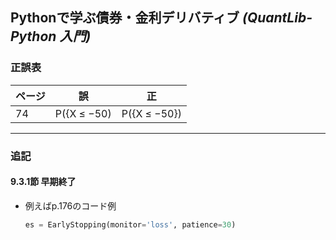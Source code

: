 ## Pythonで学ぶ債券・金利デリバティブ *(QuantLib-Python 入門)*

### 正誤表

| ページ | 誤 | 正 |
|--------|----|----|
| 74 | P({X ≤ −50) | P({X ≤ −50}) |

---

### 追記

#### 9.3.1節 早期終了
- 例えばp.176のコード例  
  ```python
  es = EarlyStopping(monitor='loss', patience=30)
